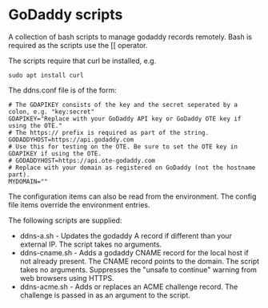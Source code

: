 # GoDaddy scripts

A collection of bash scripts to manage godaddy records remotely.
Bash is required as the scripts use the [[ operator.

The scripts require that curl be installed, e.g.

    sudo apt install curl

The ddns.conf file is of the form:

    # The GDAPIKEY consists of the key and the secret seperated by a colon, e.g. "key:secret"
    GDAPIKEY="Replace with your GoDaddy API key or GoDaddy OTE key if using the OTE."
    # The https:// prefix is required as part of the string.
    GODADDYHOST=https://api.godaddy.com
    # Use this for testing on the OTE. Be sure to set the OTE key in GDAPIKEY if using the OTE.
    # GODADDYHOST=https://api.ote-godaddy.com
    # Replace with your domain as registered on GoDaddy (not the hostname part).
    MYDOMAIN=""

The configuration items can also be read from the environment. The config file items override the environment entries.

The following scripts are supplied:

* ddns-a.sh - Updates the godaddy A record if different than your external IP.
              The script takes no arguments.
* ddns-cname.sh - Adds a godaddy CNAME record for the local host if not already present.
                The CNAME record points to the domain.  The script takes no arguments.
                Suppresses the "unsafe to continue" warning from web browsers using HTTPS.
* ddns-acme.sh - Adds or replaces an ACME challenge record. The challenge is passed in as
                 an argument to the script.
